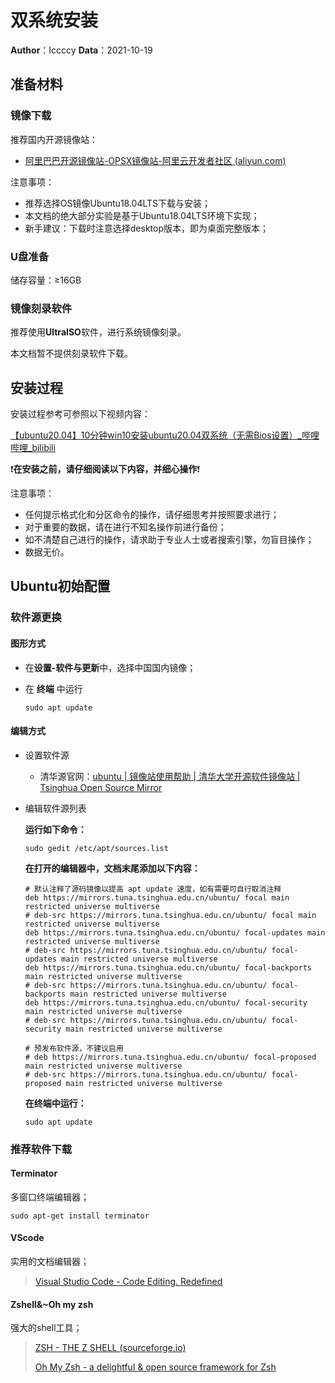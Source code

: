 # 双系统安装

**Author**：Iccccy     **Data**：2021-10-19

## 准备材料

### 镜像下载

推荐国内开源镜像站：

+ [阿里巴巴开源镜像站-OPSX镜像站-阿里云开发者社区 (aliyun.com)](https://developer.aliyun.com/mirror/)

注意事项：

+ 推荐选择OS镜像Ubuntu18.04LTS下载与安装；
+ 本文档的绝大部分实验是基于Ubuntu18.04LTS环境下实现；
+ 新手建议：下载时注意选择desktop版本，即为桌面完整版本；

### U盘准备

储存容量：≥16GB

### 镜像刻录软件

推荐使用**UltraISO**软件，进行系统镜像刻录。

本文档暂不提供刻录软件下载。

## 安装过程

安装过程参考可参照以下视频内容：

[【ubuntu20.04】10分钟win10安装ubuntu20.04双系统（无需Bios设置）_哔哩哔哩_bilibili](https://www.bilibili.com/video/BV11k4y1k7Li?from=search&seid=12150875958768971485&spm_id_from=333.337.0.0)

❗**在安装之前，请仔细阅读以下内容，并细心操作**❗

注意事项：

+ 任何提示格式化和分区命令的操作，请仔细思考并按照要求进行；
+ 对于重要的数据，请在进行不知名操作前进行备份；
+ 如不清楚自己进行的操作，请求助于专业人士或者搜索引擎，勿盲目操作；
+ 数据无价。

## Ubuntu初始配置

### 软件源更换

#### 图形方式

+ 在**设置-软件与更新**中，选择中国国内镜像；

+ 在 **终端** 中运行

  ```shell
  sudo apt update
  ```

#### 编辑方式

+ 设置软件源

  + 清华源官网：[ubuntu | 镜像站使用帮助 | 清华大学开源软件镜像站 | Tsinghua Open Source Mirror](https://mirror.tuna.tsinghua.edu.cn/help/ubuntu/)

+ 编辑软件源列表

  **运行如下命令：**

  ```shell
  sudo gedit /etc/apt/sources.list	
  ```

  **在打开的编辑器中，文档末尾添加以下内容：**

  ```shell
  # 默认注释了源码镜像以提高 apt update 速度，如有需要可自行取消注释
  deb https://mirrors.tuna.tsinghua.edu.cn/ubuntu/ focal main restricted universe multiverse
  # deb-src https://mirrors.tuna.tsinghua.edu.cn/ubuntu/ focal main restricted universe multiverse
  deb https://mirrors.tuna.tsinghua.edu.cn/ubuntu/ focal-updates main restricted universe multiverse
  # deb-src https://mirrors.tuna.tsinghua.edu.cn/ubuntu/ focal-updates main restricted universe multiverse
  deb https://mirrors.tuna.tsinghua.edu.cn/ubuntu/ focal-backports main restricted universe multiverse
  # deb-src https://mirrors.tuna.tsinghua.edu.cn/ubuntu/ focal-backports main restricted universe multiverse
  deb https://mirrors.tuna.tsinghua.edu.cn/ubuntu/ focal-security main restricted universe multiverse
  # deb-src https://mirrors.tuna.tsinghua.edu.cn/ubuntu/ focal-security main restricted universe multiverse
  
  # 预发布软件源，不建议启用
  # deb https://mirrors.tuna.tsinghua.edu.cn/ubuntu/ focal-proposed main restricted universe multiverse
  # deb-src https://mirrors.tuna.tsinghua.edu.cn/ubuntu/ focal-proposed main restricted universe multiverse
  ```

  **在终端中运行：**

  ```shell
  sudo apt update
  ```

### 推荐软件下载

#### Terminator

多窗口终端编辑器；

```shell
sudo apt-get install terminator
```

#### VScode

实用的文档编辑器；

> [Visual Studio Code - Code Editing. Redefined](https://code.visualstudio.com/)

#### Zshell&~Oh my zsh

强大的shell工具；

> [ZSH - THE Z SHELL (sourceforge.io)](https://zsh.sourceforge.io/)
>
> [Oh My Zsh - a delightful & open source framework for Zsh](https://ohmyz.sh/)

